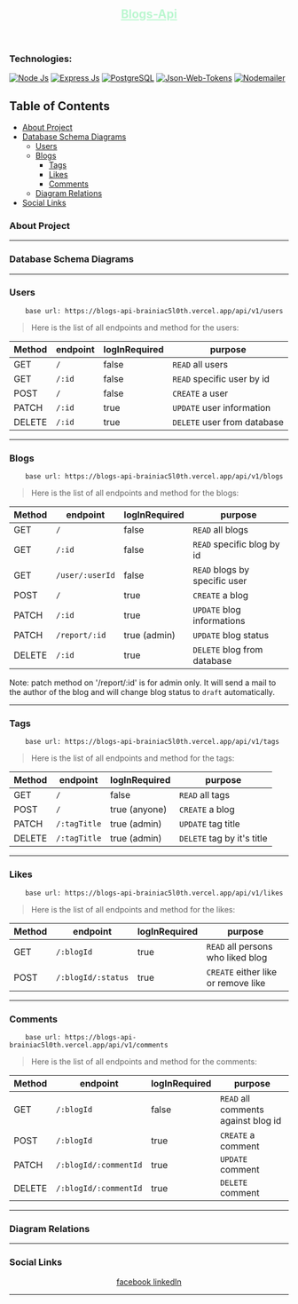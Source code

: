 <!-- Vuex-blogs LOGO -->
<br />
<p align="center">
    <h2 align="center">
        <a href="https://github.com/Brainiac5l0th/blogs_api" target="_blank" style="color:#BBF7D0">
            Blogs-Api
        </a>
    </h2>
</p>
<br/>
<!-- 
### Overview:
Something about the project will be written here -->

### Technologies:

[![Node Js][node-js-shield]][node-js-url]
[![Express Js][express-js-shield]][express-js-url]
[![PostgreSQL][postgres-ql-shield]][postgres-ql-url]
[![Json-Web-Tokens][jwt-shield]][jwt-url]
[![Nodemailer][nodemailer-shield]][nodemailer-url]

<!-- TABLE OF CONTENTS -->

## Table of Contents

- [About Project](#about-project)
- [Database Schema Diagrams](#database-schema-diagrams)
  - [Users](#users)
  - [Blogs](#blogs)
    - [Tags](#tags)
    - [Likes](#likes)
    - [Comments](#comments)
  - [Diagram Relations](#diagram-relations)
- [Social Links](#social-links)

<!-- about project -->

### About Project

---

<!-- database schema diagrams -->

### Database Schema Diagrams

---

<!-- database schema diagrams -->

### Users

```
    base url: https://blogs-api-brainiac5l0th.vercel.app/api/v1/users
```

> Here is the list of all endpoints and method for the users:

| Method | endpoint | logInRequired | purpose                     |
| ------ | -------- | ------------- | --------------------------- |
| GET    | `/`      | false         | `READ` all users            |
| GET    | `/:id`   | false         | `READ` specific user by id  |
| POST   | `/`      | false         | `CREATE` a user             |
| PATCH  | `/:id`   | true          | `UPDATE` user information   |
| DELETE | `/:id`   | true          | `DELETE` user from database |

---

<!-- database schema diagrams -->

### Blogs

```
    base url: https://blogs-api-brainiac5l0th.vercel.app/api/v1/blogs
```

> Here is the list of all endpoints and method for the blogs:

| Method | endpoint        | logInRequired | purpose                       |
| ------ | --------------- | ------------- | ----------------------------- |
| GET    | `/`             | false         | `READ` all blogs              |
| GET    | `/:id`          | false         | `READ` specific blog by id    |
| GET    | `/user/:userId` | false         | `READ` blogs by specific user |
| POST   | `/`             | true          | `CREATE` a blog               |
| PATCH  | `/:id`          | true          | `UPDATE` blog informations    |
| PATCH  | `/report/:id`   | true (admin)  | `UPDATE` blog status          |
| DELETE | `/:id`          | true          | `DELETE` blog from database   |

Note: patch method on '/report/:id' is for admin only. It will send a mail to the author of the blog and will change blog status to `draft` automatically.
 
---

<!-- tags -->

### Tags

```
    base url: https://blogs-api-brainiac5l0th.vercel.app/api/v1/tags
```

> Here is the list of all endpoints and method for the tags:

| Method | endpoint     | logInRequired | purpose                    |
| ------ | ------------ | ------------- | -------------------------- |
| GET    | `/`          | false         | `READ` all tags            |
| POST   | `/`          | true (anyone) | `CREATE` a blog            |
| PATCH  | `/:tagTitle` | true (admin)  | `UPDATE` tag title         |
| DELETE | `/:tagTitle` | true (admin)  | `DELETE` tag by it's title |

---

<!-- likes diagram -->

### Likes

```
    base url: https://blogs-api-brainiac5l0th.vercel.app/api/v1/likes
```

> Here is the list of all endpoints and method for the likes:

| Method | endpoint           | logInRequired | purpose                             |
| ------ | ------------------ | ------------- | ----------------------------------- |
| GET    | `/:blogId`         | true          | `READ` all persons who liked blog   |
| POST   | `/:blogId/:status` | true          | `CREATE` either like or remove like |

---

<!-- Comments -->

### Comments

```
    base url: https://blogs-api-brainiac5l0th.vercel.app/api/v1/comments
```

> Here is the list of all endpoints and method for the comments:

| Method | endpoint              | logInRequired | purpose                             |
| ------ | --------------------- | ------------- | ----------------------------------- |
| GET    | `/:blogId`            | false         | `READ` all comments against blog id |
| POST   | `/:blogId`            | true          | `CREATE` a comment                  |
| PATCH  | `/:blogId/:commentId` | true          | `UPDATE` comment                    |
| DELETE | `/:blogId/:commentId` | true          | `DELETE` comment                    |

---

<!-- Relations -->

### Diagram Relations

---

<!-- social media -->

### Social Links

<p align="center">
    <a href="https://facebook.com/TalukderBhai" target="_blank">
        facebook
    </a>
    <a href="https://linkedin.com/in/shawon-talukder" target="_blank">
        linkedIn
    </a>
</p>

---

<!-- MARKDOWN LINKS & IMAGES -->

[node-js-shield]: https://img.shields.io/badge/Node.js-43853D?style=for-the-badge&logo=node.js&logoColor=white
[node-js-url]: https://nodejs.org/en/docs
[express-js-shield]: https://img.shields.io/badge/Express.js-404D59?style=for-the-badge&logo=express&logoColor=while
[express-js-url]: https://expressjs.com/en/starter/installing.html
[postgres-ql-shield]: https://img.shields.io/badge/PostgreSQL-316192?style=for-the-badge&logo=postgresql&logoColor=white
[postgres-ql-url]: https://www.postgresql.org/docs/
[jwt-shield]: https://img.shields.io/badge/json%20web%20token-323330?style=for-the-badge&logo=json-web-tokens&logoColor=pink
[jwt-url]: https://jwt.io/introduction
[nodemailer-shield]: https://img.shields.io/badge/nodemailer-teal?style=for-the-badge
[nodemailer-url]: https://nodemailer.com/about/
